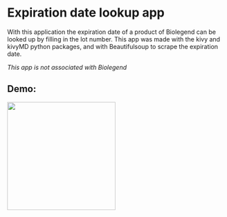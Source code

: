 # Expiration date lookup app

With this application the expiration date of a product of Biolegend can be looked up by filling in the lot number.
This app was made with the kivy and kivyMD python packages, and with Beautifulsoup to scrape the expiration date. 

_This app is not associated with Biolegend_
## Demo:
[<img src="Lotlookup_app.gif" width="250"/>](Lotlookup_app.gif)

